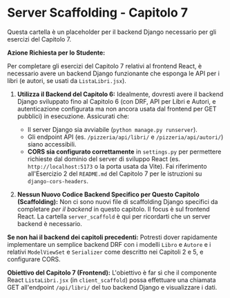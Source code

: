 # Server Scaffolding - Capitolo 7

Questa cartella è un placeholder per il backend Django necessario per gli esercizi del Capitolo 7.

**Azione Richiesta per lo Studente:**

Per completare gli esercizi del Capitolo 7 relativi al frontend React, è necessario avere un backend Django funzionante che esponga le API per i libri (e autori, se usati da `ListaLibri.jsx`).

1.  **Utilizza il Backend del Capitolo 6:**
    Idealmente, dovresti avere il backend Django sviluppato fino al Capitolo 6 (con DRF, API per Libri e Autori, e autenticazione configurata ma non ancora usata dal frontend per GET pubblici) in esecuzione.
    Assicurati che:
    *   Il server Django sia avviabile (`python manage.py runserver`).
    *   Gli endpoint API (es. `/pizzeria/api/libri/` e `/pizzeria/api/autori/`) siano accessibili.
    *   **CORS sia configurato correttamente** in `settings.py` per permettere richieste dal dominio del server di sviluppo React (es. `http://localhost:5173` o la porta usata da Vite). Fai riferimento all'Esercizio 2 del `README.md` del Capitolo 7 per le istruzioni su `django-cors-headers`.

2.  **Nessun Nuovo Codice Backend Specifico per Questo Capitolo (Scaffolding):**
    Non ci sono nuovi file di scaffolding Django specifici da completare *per il backend* in questo capitolo. Il focus è sul frontend React.
    La cartella `server_scaffold` è qui per ricordarti che un server backend è necessario.

**Se non hai il backend dei capitoli precedenti:**
Potresti dover rapidamente implementare un semplice backend DRF con i modelli `Libro` e `Autore` e i relativi `ModelViewSet` e `Serializer` come descritto nei Capitoli 2 e 5, e configurare CORS.

**Obiettivo del Capitolo 7 (Frontend):**
L'obiettivo è far sì che il componente React `ListaLibri.jsx` (in `client_scaffold`) possa effettuare una chiamata GET all'endpoint `/api/libri/` del tuo backend Django e visualizzare i dati.
```
